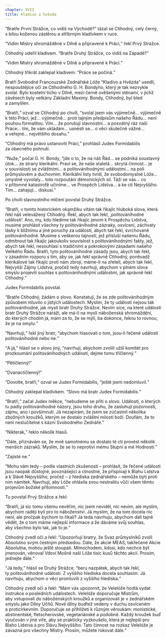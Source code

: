 ```yaml
---
chapter: XVII
title: Kladivo a hvězda
---
```


<q>Bratře První Strážce, co&nbsp;vidíš na&nbsp;Východě?</q>
tázal se
Ctihodný, celý černý, s&nbsp;bílou koženou zástěrou a&nbsp;stříbrným kladívkem v&nbsp;ruce.

<q>Vidím Mistry shromážděné v&nbsp;Dílně a&nbsp;připravené k&nbsp;Práci,</q> řekl
Prvý&nbsp;Strážce.

Ctihodný udeřil kladivem.
<q>Bratře Druhý Strážce, co&nbsp;vidíš na&nbsp;Západě?</q>

<q>Vidím Mistry shromážděné v&nbsp;Dílně a&nbsp;připravené k&nbsp;Práci.</q>

Ctihodný třikrát zaklepal kladivem:
<q>Práce se počíná.</q>

Bratři Svobodné Francouzské Zednářské Lóže
<q>Kladivo a&nbsp;Hvězda</q>
usedli, nespouštějíce očí ze&nbsp;Ctihodného G.&nbsp;H.&nbsp;Bondyho, který je tak nezvykle svolal.
Bylo kostelní ticho v&nbsp;Dílně, mezi černě ověšenými stěnami, v&nbsp;jichž závěsech byly vetkány Základní Maximy.
Bondy, Ctihodný, byl&nbsp;bled a&nbsp;zamyšlen.

<q>Bratři,</q> ozval se Ctihodný po&nbsp;chvíli, <q>svolal jsem vás výjimečně… výjimečně k&nbsp;této Práci, jež… výjimečně… proti tajným předpisům našeho
Řádu… není pouhou formalitou.
Vím… že&nbsp;porušuji slavnostní… a&nbsp;posvátný ráz naší
Práce… tím, že&nbsp;vám ukládám… usnésti se… o&nbsp;věci skutečně vážné… a&nbsp;veřejné…
největšího dosahu.</q>

<q>Ctihodný má právo ustanoviti Práci,</q> prohlásil Judex
Formidabilis za&nbsp;obecného&nbsp;pohnutí.

<q>Nuže,</q> počal G.&nbsp;H.&nbsp;Bondy, <q>jde o&nbsp;to, že&nbsp;na&nbsp;náš Řád… se podniká soustavný útok… ze&nbsp;strany klerikální.
Praví se, že&nbsp;naše staletá… skrytá činnost… je v&nbsp;souvislosti se zvláštními… a&nbsp;politováníhodnými událostmi… na&nbsp;poli průmyslovém a&nbsp;duchovním.
Klerikální listy tvrdí, že&nbsp;svobodomyslné Lóže… úmyslně vyvolaly… toto rozpoutání démonických sil.
Táži se vás… co v&nbsp;přítomné katastrofě učiníme… ve&nbsp;Prospěch Lidstva… a&nbsp;ke&nbsp;cti Nejvyššího.
Tím… zahajuji… diskusi.</q>

Po&nbsp;chvíli slavnostního mlčení povstal Druhý&nbsp;Strážce.

<q>Bratři, v&nbsp;tomto historickém okamžiku vítám tak říkajíc hluboká slova, která řekl náš velevážený Ctihodný.
Řekl, abych tak řekl,
,politováníhodné události‘. Ano, my, kdo&nbsp;hledíme tak říkajíc jenom k&nbsp;Prospěchu
Lidstva, musíme prohlásit všechny ty politováníhodné zázraky, osvícení, záchvaty lásky k&nbsp;bližnímu a&nbsp;jiné poruchy za&nbsp;události, abych tak řekl, svrchovaně politováníhodné.
Musíme s&nbsp;veškerou tajností, jež&nbsp;přísluší našemu Řádu, odmítnout tak říkajíc jakoukoliv souvislost s&nbsp;politováníhodnými fakty, jež, abych tak řekl, nesouhlasí s&nbsp;tradičními a&nbsp;pokrokovými zásadami našeho Velikého Řádu.
Bratři, tyto politováníhodné zásady jsou, abych tak řekl, v&nbsp;zásadním rozporu s&nbsp;tím, aby&nbsp;se, jak&nbsp;řekl správně Ctihodný, poněvadž klerikálové tak říkajíc proti nám zbrojí, máme-li na&nbsp;zřeteli, abych tak řekl, Nejvyšší Zájmy Lidstva, pročež tedy navrhuji, abychom v&nbsp;plném slova smyslu projevili souhlas s&nbsp;politováníhodnými událostmi, jak&nbsp;správně řekl Ctihodný.</q>

Judex Formidabilis&nbsp;povstal.

<q>Bratře Ctihodný, žádám o&nbsp;slovo.
Konstatuji, že&nbsp;se zde politováníhodným způsobem mluvilo o&nbsp;jistých událostech.
Myslím, že&nbsp;ty události nejsou tak politováníhodné, jak&nbsp;myslí bratr Druhý Strážce.
Nevím sice, na&nbsp;které události bratr Druhý Strážce naráží, ale&nbsp;má-li na&nbsp;mysli náboženská shromáždění, do&nbsp;kterých chodím já, mám&nbsp;za&nbsp;to, že&nbsp;se mýlí, ba&nbsp;dokonce, řeknu to rovnou, že&nbsp;je na&nbsp;omylu.</q>

<q>Navrhuji,</q> řekl jiný bratr, <q>abychom hlasovali o&nbsp;tom, jsou-li řečené události politováníhodné nebo ne.</q>

<q>A&nbsp;já,</q> hlásil se o&nbsp;slovo jiný, <q>navrhuji, abychom zvolili užší komitét pro prozkoumání politováníhodných událostí, dejme tomu tříčlenný.</q>

<q>Pětičlenný!</q>

<q>Dvanáctičlenný!</q>

<q>Dovolte, bratři,</q> ozval se Judex Formidabilis, <q>ještě jsem nedomluvil.</q>

Ctihodný zaklepal kladívkem.
<q>Slovo má bratr Judex
Formidabilis.</q>

<q>Bratři,</q> začal Judex měkce, <q>nebudeme se příti o&nbsp;slovo.
Události, o&nbsp;kterých tu padly politováníhodné názory, jsou toho druhu, že&nbsp;zasluhují pozornosti, zájmu, ano&nbsp;i&nbsp;povšimnutí.
Já nezapírám, že&nbsp;jsem se zúčastnil několika zbožných kroužků, kterým se dostalo zvláštní milosti boží.
Doufám, že&nbsp;to není neslučitelné s&nbsp;kázní Svobodného Zednáře.</q>

<q>Nikterak,</q> řeklo několik&nbsp;hlasů.

<q>Dále, přiznávám se, že&nbsp;mně samotnému se dostalo té cti provést několik menších zázraků.
Myslím, že&nbsp;se to neprotiví mému Stupni a&nbsp;mé
Hodnosti.</q>

<q>Zajisté ne.</q>

<q>Mohu vám tedy – podle vlastních zkušeností – prohlásit, že&nbsp;řečené události jsou naopak důstojné, povznášející a&nbsp;ctnostné, že&nbsp;přispívají k
Blahu Lidstva a&nbsp;k&nbsp;Slávě Nejvyššího, pročež – z&nbsp;hlediska zednářského – nemůže býti proti nim námitek.
Navrhuji, aby&nbsp;Lóže ohlásila svou neutralitu vůči všem těmto projevům božské přítomnosti.</q>

Tu povstal Prvý Strážce a&nbsp;řekl:

<q>Bratři, já&nbsp;sic tomu všemu nevěřím, nic&nbsp;jsem neviděl, nic&nbsp;nevím, ale&nbsp;myslím, abychom raději byli pro to náboženství.
Já myslím, že&nbsp;na&nbsp;tom docela nic není, ale&nbsp;pročpak bychom to říkali?
Já teda navrhuju, abychom dali tajně vědět, že&nbsp;o&nbsp;tom máme nejlepší informace a&nbsp;že&nbsp;dáváme svůj souhlas, aby&nbsp;všechno bylo tak, jak&nbsp;to je.</q>

Ctihodný zvedl oči a&nbsp;řekl:
<q>Upozorňuji bratry, že&nbsp;Svaz průmyslníků zvolil Absolutno svým čestným předsedou.
Dále, že&nbsp;akcie MEAS, takřečené Akcie Absolutna, mohou ještě stoupati.
Mimochodem, kdosi, kdo&nbsp;nechce být jmenován, věnoval Vdoví Mošně naší Lóže tisíc kusů těchto akcií.
Prosím, jednejte dále.</q>

<q>Já tedy,</q> hlásil se Druhý Strážce, <q>beru nazpátek, abych tak řekl, ty&nbsp;politováníhodné události.
Z&nbsp;vyššího hlediska docela souhlasím.
Já navrhuju, abychom o&nbsp;věci promluvili z&nbsp;vyššího hlediska.</q>

Ctihodný zvedl oči a&nbsp;řekl:
<q>Mám vás upozornit, že&nbsp;Velelóže hodlá vydat instrukce o&nbsp;posledních událostech.
Velelóže doporučuje Mistrům, aby&nbsp;vstupovali do&nbsp;náboženských kroužků a&nbsp;organizovali je v&nbsp;zednářském smyslu jako Dílny Učňů.
Nové dílny buďtež vedeny v&nbsp;duchu osvíceném a&nbsp;proticírkevním.
Doporučuje se přihlížeti k&nbsp;různým věroukám: monistické, abstinentské, fletscherovské, vegetariánské a&nbsp;podobně.
Každý kroužek buď vyučován v&nbsp;jiné víře, aby&nbsp;se prakticky vyzkoušelo, která je nejlepší pro Blaho Lidstva a&nbsp;pro Slávu Nejvyššího.
Tato činnost na&nbsp;rozkaz Velelóže je závazná pro všechny Mistry.
Prosím, můžete rokovat dále.</q>
